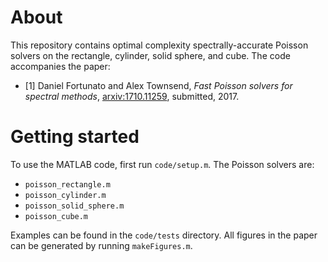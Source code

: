 # About
This repository contains optimal complexity spectrally-accurate Poisson solvers on the rectangle, cylinder, solid sphere, and cube. The code accompanies the paper:

* [1] Daniel Fortunato and Alex Townsend, *Fast Poisson solvers for spectral methods*, [arxiv:1710.11259](https://arxiv.org/abs/1710.11259), submitted, 2017.

# Getting started
To use the MATLAB code, first run `code/setup.m`. The Poisson solvers are:

* `poisson_rectangle.m`
* `poisson_cylinder.m`
* `poisson_solid_sphere.m`
* `poisson_cube.m`

Examples can be found in the `code/tests` directory. All figures in the paper can be generated by running `makeFigures.m`.
